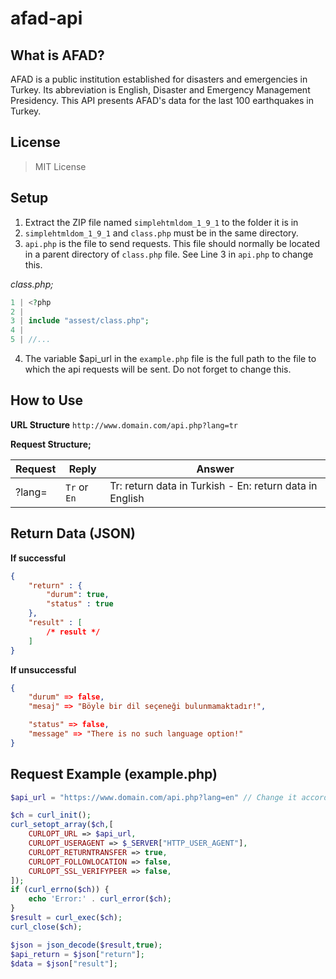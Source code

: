 # afad-api

## What is AFAD?

AFAD is a public institution established for disasters and emergencies in Turkey. Its abbreviation is English, Disaster and Emergency Management Presidency. This API presents AFAD's data for the last 100 earthquakes in Turkey.

## License
> MIT License

## Setup
1. Extract the ZIP file named `simplehtmldom_1_9_1` to the folder it is in
2. `simplehtmldom_1_9_1` and `class.php` must be in the same directory.
3. `api.php` is the file to send requests.
This file should normally be located in a parent directory of `class.php` file.
See Line 3 in `api.php` to change this.

*class.php;*
```php
1 | <?php
2 |
3 | include "assest/class.php";
4 |
5 | //...
```
4. The variable $api_url in the `example.php` file is the full path to the file to which the api requests will be sent. Do not forget to change this.

## How to Use

**URL Structure**
`http://www.domain.com/api.php?lang=tr`

**Request Structure;**

| Request | Reply | Answer |
| -- | -- | -- |
| ?lang= | `Tr` or `En` | Tr: return data in Turkish - En: return data in English

## Return Data (JSON)

**If successful**
```JSON
{
	"return" : {
		"durum": true,
		"status" : true
	},
	"result" : [
		/* result */
	]
}
```

**If unsuccessful**
```JSON
{
	"durum" => false,
	"mesaj" => "Böyle bir dil seçeneği bulunmamaktadır!",

	"status" => false,
	"message" => "There is no such language option!"
}
```

## Request Example (example.php)
```PHP
$api_url = "https://www.domain.com/api.php?lang=en" // Change it according to you

$ch = curl_init();
curl_setopt_array($ch,[
	CURLOPT_URL => $api_url,
	CURLOPT_USERAGENT => $_SERVER["HTTP_USER_AGENT"],
	CURLOPT_RETURNTRANSFER => true,
	CURLOPT_FOLLOWLOCATION => false,
	CURLOPT_SSL_VERIFYPEER => false,
]);
if (curl_errno($ch)) {
	echo 'Error:' . curl_error($ch);
}
$result = curl_exec($ch);
curl_close($ch);

$json = json_decode($result,true);
$api_return = $json["return"];
$data = $json["result"];
```


